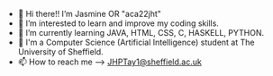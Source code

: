 - 👋 Hi there!! I’m Jasmine OR "aca22jht"
- 👀 I’m interested to learn and improve my coding skills.
- 🌱 I’m currently learning JAVA, HTML, CSS, C, HASKELL, PYTHON.
- 💞️ I'm a Computer Science (Artificial Intelligence) student at The University of Sheffield.
- 📫 How to reach me --> JHPTay1@sheffield.ac.uk

<!---
aca22jht/aca22jht is a ✨ special ✨ repository because its `README.md` (this file) appears on your GitHub profile.
You can click the Preview link to take a look at your changes.
--->
